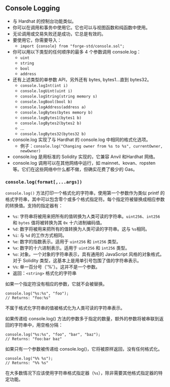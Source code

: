 ## Console Logging

- 与 Hardhat 的控制台功能类似。
- 你可以在调用和事务中使用它。它也可以与视图函数和纯函数中使用。
- 无论调用或交易失败还是成功，它总是有效的。
- 要使用它，你需要导入：
    - `import {console} from "forge-std/console.sol";`
- 你可以用以下类型的任何顺序的最多 4 个参数调用 console.log：
    - `uint`
    - `string`
    - `bool`
    - `address`
- 还有上述类型的单参数 API，另外还有 bytes, bytes1...直到 bytes32。
    - `console.logInt(int i)`
    - `console.logUint(uint i)`
    - `console.logString(string memory s)`
    - `console.logBool(bool b)`
    - `console.logAddress(address a)`
    - `console.logBytes(bytes memory b)`
    - `console.logBytes1(bytes1 b)`
    - `console.logBytes2(bytes2 b)`
    - ...
    - `console.logBytes32(bytes32 b)`
- console.log 实现了与 Hardhat 的 console.log 中相同的格式化选项。
    - 例子：`console.log("Changing owner from %s to %s", currentOwner, newOwner)`
- console.log 是用标准的 Solidity 实现的，它兼容 Anvil 和Hardhat 网络。
- console.log 调用可以在其他网络中运行，如 mainnet、kovan、ropsten 等。它们在这些网络中什么都不做，但确实花费了极少的 Gas。


### `console.log(format[,...args])`
`console.log()` 方法打印一个格式化的字符串，使用第一个参数作为类似 printf 的格式字符串，其中可以包含零个或多个格式指定符。每个指定符被替换成相应参数的转换值。支持的指定器有：

- `%s`: 字符串将被用来把所有的值转换为人类可读的字符串。`uint256`、`int256` 和 `bytes` 值将被转换为其 `0x` 十六进制编码值。
- `%d`: 数字将被用来把所有的值转换为人类可读的字符串。这与 `%s`相同。
- `%i`: 与 `%d` 的工作方式相同。
- `%e`: 数字的指数表示。适用于 `uint256` 和 `int256` 类型。
- `%x`: 数字的十六进制表示。适用于 `uint256` 和 `int256` 类型。
- `%o`: 对象。一个对象的字符串表示，具有通用的 JavaScript 风格的对象格式。对于 Solidity 类型，这基本上是用单引号包围了值的字符串表示。
- `%%`: 单一百分号（'%'）。这并不是一个参数。
- 返回：`<string>` 格式化的字符串

如果一个指定符没有相应的参数，它就不会被替换。
```solidity
console.log("%s:%s", "foo");
// Returns: "foo:%s"
```

不属于格式化字符串的值被格式化为人类可读的字符串表示。

如果传递给 console.log() 方法的参数多于指定的数量，额外的参数将被串联到返回的字符串中，用空格分隔：
```solidity
console.log("%s:%s", "foo", "bar", "baz");
// Returns: "foo:bar baz"
```

如果只有一个参数被传递给 console.log()，它将被原样返回，没有任何格式化。
```solidity
console.log("%% %s");
// Returns: "%% %s"
```

在大多数情况下应该使用字符串格式指定器（`%s`），除非需要其他格式指定器的特定功能。
